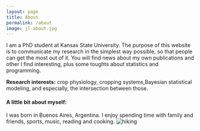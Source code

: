 ```yaml
---
layout: page
title: About
permalink: /about
image: jl-about.jpg
---
```


I am a PhD student at Kansas State University. The purpose of this website is to communicate my research in the simplest way possible, so that people can get the most out of it. 
You will find news about my own publications and other I find interesting, plus some toughts about statistics and programming.

**Research interests:** crop physiology, cropping systems,Bayesian statistical modeling, and especially, the intersection between those.

#### A little bit about myself:
I was born in Buenos Aires, Argentina.
I enjoy spending time with family and friends, sports, music, reading and cooking. 
![hiking](https://github.com/jlacasa/jlacasa.github.io/blob/53e258d94892d283319ac62bcfcd730d764e5a94/assets/img/hobbies-1.jpg)

